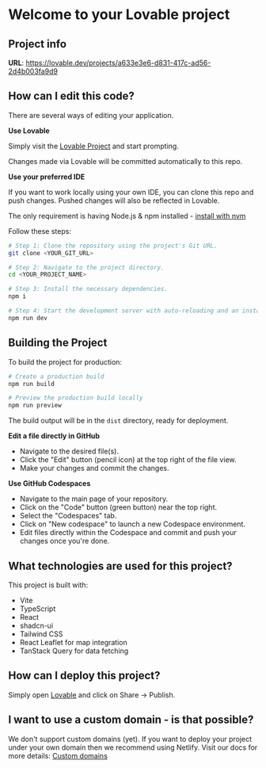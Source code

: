 # Welcome to your Lovable project

## Project info

**URL**: https://lovable.dev/projects/a633e3e6-d831-417c-ad56-2d4b003fa9d9

## How can I edit this code?

There are several ways of editing your application.

**Use Lovable**

Simply visit the [Lovable Project](https://lovable.dev/projects/a633e3e6-d831-417c-ad56-2d4b003fa9d9) and start prompting.

Changes made via Lovable will be committed automatically to this repo.

**Use your preferred IDE**

If you want to work locally using your own IDE, you can clone this repo and push changes. Pushed changes will also be reflected in Lovable.

The only requirement is having Node.js & npm installed - [install with nvm](https://github.com/nvm-sh/nvm#installing-and-updating)

Follow these steps:

```sh
# Step 1: Clone the repository using the project's Git URL.
git clone <YOUR_GIT_URL>

# Step 2: Navigate to the project directory.
cd <YOUR_PROJECT_NAME>

# Step 3: Install the necessary dependencies.
npm i

# Step 4: Start the development server with auto-reloading and an instant preview.
npm run dev
```

## Building the Project

To build the project for production:

```sh
# Create a production build
npm run build

# Preview the production build locally
npm run preview
```

The build output will be in the `dist` directory, ready for deployment.

**Edit a file directly in GitHub**

- Navigate to the desired file(s).
- Click the "Edit" button (pencil icon) at the top right of the file view.
- Make your changes and commit the changes.

**Use GitHub Codespaces**

- Navigate to the main page of your repository.
- Click on the "Code" button (green button) near the top right.
- Select the "Codespaces" tab.
- Click on "New codespace" to launch a new Codespace environment.
- Edit files directly within the Codespace and commit and push your changes once you're done.

## What technologies are used for this project?

This project is built with:

- Vite
- TypeScript
- React
- shadcn-ui
- Tailwind CSS
- React Leaflet for map integration
- TanStack Query for data fetching

## How can I deploy this project?

Simply open [Lovable](https://lovable.dev/projects/a633e3e6-d831-417c-ad56-2d4b003fa9d9) and click on Share -> Publish.

## I want to use a custom domain - is that possible?

We don't support custom domains (yet). If you want to deploy your project under your own domain then we recommend using Netlify. Visit our docs for more details: [Custom domains](https://docs.lovable.dev/tips-tricks/custom-domain/)
